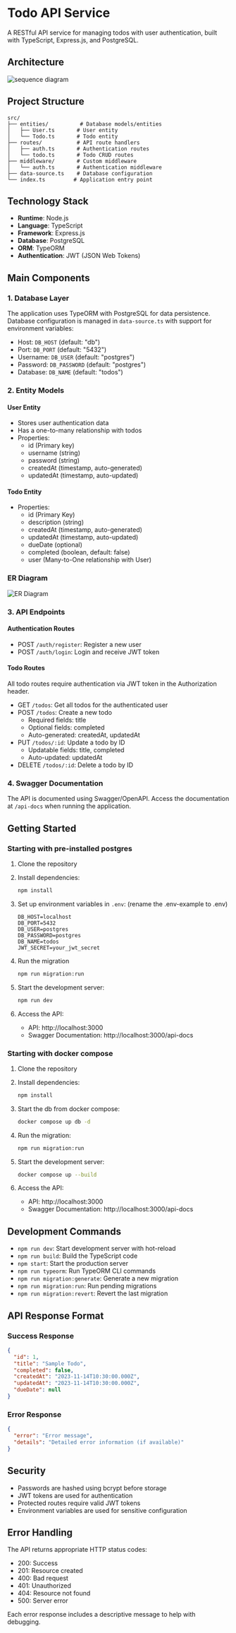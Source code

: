 # Todo API Service

A RESTful API service for managing todos with user authentication, built with TypeScript, Express.js, and PostgreSQL.

## Architecture
![sequence diagram](assets/sequence-diagram.png)

## Project Structure

```
src/
├── entities/          # Database models/entities
│   ├── User.ts       # User entity
│   └── Todo.ts       # Todo entity
├── routes/           # API route handlers
│   ├── auth.ts       # Authentication routes
│   └── todo.ts       # Todo CRUD routes
├── middleware/       # Custom middleware
│   └── auth.ts       # Authentication middleware
├── data-source.ts    # Database configuration
└── index.ts         # Application entry point
```

## Technology Stack

- **Runtime**: Node.js
- **Language**: TypeScript
- **Framework**: Express.js
- **Database**: PostgreSQL
- **ORM**: TypeORM
- **Authentication**: JWT (JSON Web Tokens)

## Main Components

### 1. Database Layer

The application uses TypeORM with PostgreSQL for data persistence. Database configuration is managed in `data-source.ts` with support for environment variables:

- Host: `DB_HOST` (default: "db")
- Port: `DB_PORT` (default: "5432")
- Username: `DB_USER` (default: "postgres")
- Password: `DB_PASSWORD` (default: "postgres")
- Database: `DB_NAME` (default: "todos")

### 2. Entity Models

#### User Entity
- Stores user authentication data
- Has a one-to-many relationship with todos
- Properties:
  - id (Primary key)
  - username (string)
  - password (string)
  - createdAt (timestamp, auto-generated)
  - updatedAt (timestamp, auto-updated)

#### Todo Entity
- Properties:
  - id (Primary Key)
  - description (string)
  - createdAt (timestamp, auto-generated)
  - updatedAt (timestamp, auto-updated)
  - dueDate (optional)
  - completed (boolean, default: false)
  - user (Many-to-One relationship with User)

### ER Diagram
![ER Diagram](assets/er-diagram.png)

### 3. API Endpoints

#### Authentication Routes
- POST `/auth/register`: Register a new user
- POST `/auth/login`: Login and receive JWT token

#### Todo Routes
All todo routes require authentication via JWT token in the Authorization header.

- GET `/todos`: Get all todos for the authenticated user
- POST `/todos`: Create a new todo
  - Required fields: title
  - Optional fields: completed
  - Auto-generated: createdAt, updatedAt
- PUT `/todos/:id`: Update a todo by ID
  - Updatable fields: title, completed
  - Auto-updated: updatedAt
- DELETE `/todos/:id`: Delete a todo by ID

### 4. Swagger Documentation

The API is documented using Swagger/OpenAPI. Access the documentation at `/api-docs` when running the application.

## Getting Started

### Starting with pre-installed postgres
1. Clone the repository
2. Install dependencies:
   ```bash
   npm install
   ```

3. Set up environment variables in `.env`: (rename the .env-example to .env)
   ```env
   DB_HOST=localhost
   DB_PORT=5432
   DB_USER=postgres
   DB_PASSWORD=postgres
   DB_NAME=todos
   JWT_SECRET=your_jwt_secret
   ```

4. Run the migration
   ```bash
   npm run migration:run
   ``` 

5. Start the development server:
   ```bash
   npm run dev
   ```

6. Access the API:
   - API: http://localhost:3000
   - Swagger Documentation: http://localhost:3000/api-docs

### Starting with docker compose
1. Clone the repository
2. Install dependencies:
   ```bash
   npm install
   ```

3. Start the db from docker compose:
   ```bash
   docker compose up db -d
   ```

4. Run the migration:
   ```bash
   npm run migration:run
   ``` 

5. Start the development server:
   ```bash
   docker compose up --build
   ``` 

6. Access the API:
   - API: http://localhost:3000
   - Swagger Documentation: http://localhost:3000/api-docs


## Development Commands

- `npm run dev`: Start development server with hot-reload
- `npm run build`: Build the TypeScript code
- `npm start`: Start the production server
- `npm run typeorm`: Run TypeORM CLI commands
- `npm run migration:generate`: Generate a new migration
- `npm run migration:run`: Run pending migrations
- `npm run migration:revert`: Revert the last migration

## API Response Format

### Success Response
```json
{
  "id": 1,
  "title": "Sample Todo",
  "completed": false,
  "createdAt": "2023-11-14T10:30:00.000Z",
  "updatedAt": "2023-11-14T10:30:00.000Z",
  "dueDate": null
}
```

### Error Response
```json
{
  "error": "Error message",
  "details": "Detailed error information (if available)"
}
```

## Security

- Passwords are hashed using bcrypt before storage
- JWT tokens are used for authentication
- Protected routes require valid JWT tokens
- Environment variables are used for sensitive configuration

## Error Handling

The API returns appropriate HTTP status codes:
- 200: Success
- 201: Resource created
- 400: Bad request
- 401: Unauthorized
- 404: Resource not found
- 500: Server error

Each error response includes a descriptive message to help with debugging.

